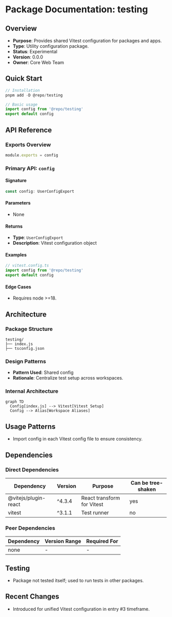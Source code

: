 # Package Documentation: testing

## Overview
- **Purpose**: Provides shared Vitest configuration for packages and apps.
- **Type**: Utility configuration package.
- **Status**: Experimental
- **Version**: 0.0.0
- **Owner**: Core Web Team

## Quick Start
```typescript
// Installation
pnpm add -D @repo/testing

// Basic usage
import config from '@repo/testing'
export default config
```

## API Reference

### Exports Overview
```typescript
module.exports = config
```

### Primary API: `config`

#### Signature
```typescript
const config: UserConfigExport
```

#### Parameters
- None

#### Returns
- **Type**: `UserConfigExport`
- **Description**: Vitest configuration object

#### Examples
```typescript
// vitest.config.ts
import config from '@repo/testing'
export default config
```

#### Edge Cases
- Requires node >=18.

## Architecture

### Package Structure
```
testing/
├── index.js
├── tsconfig.json
```

### Design Patterns
- **Pattern Used**: Shared config
- **Rationale**: Centralize test setup across workspaces.

### Internal Architecture
```mermaid
graph TD
  Config[index.js] --> Vitest[Vitest Setup]
  Config --> Alias[Workspace Aliases]
```

## Usage Patterns
- Import config in each Vitest config file to ensure consistency.

## Dependencies

### Direct Dependencies
| Dependency | Version | Purpose | Can be tree-shaken |
|------------|---------|---------|-------------------|
| @vitejs/plugin-react | ^4.3.4 | React transform for Vitest | yes |
| vitest | ^3.1.1 | Test runner | no |

### Peer Dependencies
| Dependency | Version Range | Required For |
|------------|---------------|--------------|
| none | - | - |

## Testing
- Package not tested itself; used to run tests in other packages.

## Recent Changes
- Introduced for unified Vitest configuration in entry #3 timeframe.

